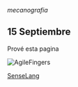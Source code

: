 *mecanografia*

## 15 Septiembre

Prové esta pagina

![AgileFingers](https://agilefingers.com/es)

[SenseLang](https://games.sense-lang.org/type4life/ES.php?key=spanish)
